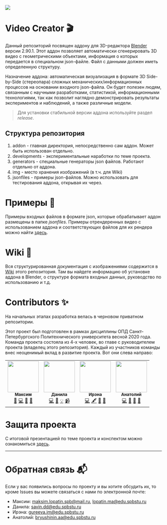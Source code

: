 ![](https://raw.githubusercontent.com/maksimio/Video-Creator/master/img/logo3.1.png)

# Video Creator 🎬
Данный репозиторий посвящен аддону для 3D-редактора [Blender](https://www.blender.org) версии 2.90.1. Этот аддон позволяет автоматически сгенерировать 3D видео с геометрическими объектами, информация о которых передается в специальном json-файле. Файл с данными должен иметь определенную структуру.

Назначение аддона: автоматическая визуализация в формате 3D Side-by-Side (стереопара) сложных механических/информационных процессов на основании входного json-файла. Он будет полезен людям, связанным с научными разработками, статистикой, информационными технологиями, так как позволит наглядно демонстрировать результаты экспериментов и наблюдений, а также различные модели.

> Для установки стабильной версии аддона используйте раздел _release_.

## Структура репозитория
1. addon - главная директория, непосредственно сам аддон. Может быть использован отдельно.
1. developments - экспериментальные наработки по теме проекта.
1. generators - специальные генераторы json файлов. Работают отдельно от аддона.
1. img - место хранения изображений (в т.ч. для Wiki)
1. jsonfiles - примеры json-файлов. Можно использовать для тестирования аддона, открывая их через.

# Примеры 🎥
Примеры входных файлов в формате json, которые обрабатывает аддон размещены в папке _jsonfiles_. Примеры отрендеренных видео с использованием аддона и соответствующих файлов для их рендера можно найти [здесь](https://drive.google.com/drive/folders/1CDenA3h9r8XsHT7CZwCwW7Wp1E45tlFN?usp=sharing).

# Wiki 📃
Вся структурированная документация с изображениями содержится в [Wiki](https://github.com/maksimio/Video-Creator/wiki) этого репозитория. Там вы найдете информацию об установке аддона в Blender, о структуре формата входных данных, руководство по использованию и т.д.

# Contributors ✨
На начальных этапах разработка велась в черновом приватном репозитории.

Этот проект был подготовлен в рамках дисциплины ОПД Санкт-Петербургского Политехнического университета весной 2020 года. Команда проекта состояла из 4-х человек, во главе с руководителем проекта (владелец этого репозитория). Каждый из участников команды внес неоценимый вклад в развитие проекта. Вот они слева направо:
<table>
  <tr>
    <td align="center"><a href="https://github.com/maksimio"><img src="https://avatars0.githubusercontent.com/u/61945327?s=460&u=acf5d9982b5445ff5ee0dded836ff402d90f1dea&v=4" width="100px;" alt=""/><br /><sub><b>Максим</b></sub></a><br /><a href="#Contributors" title="Project Management">📆</a> <a href="#Contributors" title="Code">💻</a> <a href="#Contributors" title="Design">🎨</a> <a href="#Contributors" title="Documentation">📖</a></td>
        <td align="center"><a href="https://github.com/Karablik"><img src="https://avatars2.githubusercontent.com/u/62114626?s=460&u=840b078909a98689f02837551a4cca1ed2e6267a&v=4" width="100px;" alt=""/><br /><sub><b>Данила</b></sub></a><br /><a href="#Contributors" title="Code">💻</a> <a href="#Contributors" title="Ideas & Planning">🤔</a> <a href="#Contributors" title="Examples">💡</a> <a href="#Contributors" title="Videos">📹</a></td>
        <td align="center"><a href="https://github.com/dew8"><img src="https://avatars0.githubusercontent.com/u/62108895?s=460&u=16f99935601515fd777fd3080bba9814e66825cd&v=4" width="100px;" alt=""/><br /><sub><b>Ирэна</b></sub></a><br /><a href="#Contributors" title="Code">💻</a> <a href="#Contributors" title="Content">🖋</a> <a href="#Contributors" title="Talks">📢</a> <a href="#Contributors" title="User Testing">📓</a></td>
        <td align="center"><a href="https://github.com/AnatoliyBr"><img src="https://avatars0.githubusercontent.com/u/62114392?s=460&u=d42d2ae93128d46acb2570e9613c7ba0a2b3e9a1&v=4" width="100px;" alt=""/><br /><sub><b>Анатолий</b></sub></a><br /><a href="#Contributors" title="Code">💻</a> <a href="#Contributors" title="Answering Questions">💬</a> <a href="#Contributors" title="Tools">🔧</a> <a href="#Contributors" title="Blogposts">📝</a></td>
  </tr>
</table>

# Защита проекта

С итоговой презентацией по теме проекта и конспектом можно ознакомиться [здесь](https://maksimio.github.io/videoCreator/).

***

# Обратная связь 📬
Если у вас появились вопросы по проекту и вы хотите обсудить их, то кроме Issues вы можете связаться с нами по электронной почте:

* Максим: maksim.lopatin.spb@mail.ru, lopatin.ma@edu.spbstu.ru
* Данила: savin.dd@edu.spbstu.ru
* Ирэна: gureeva.im@edu.spbstu.ru
* Анатолий: bryushinin.aa@edu.spbstu.ru
